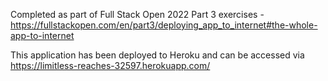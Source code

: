 Completed as part of Full Stack Open 2022 Part 3 exercises - https://fullstackopen.com/en/part3/deploying_app_to_internet#the-whole-app-to-internet

This application has been deployed to Heroku and can be accessed via https://limitless-reaches-32597.herokuapp.com/
